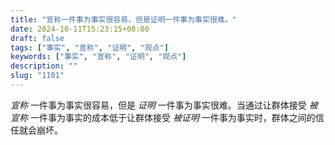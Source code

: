 ```yaml
---
title: "宣称一件事为事实很容易，但是证明一件事为事实很难。"
date: 2024-10-11T15:23:15+08:00
draft: false
tags: ["事实", "宣称", "证明", "观点"]
keywords: ["事实", "宣称", "证明", "观点"]
description: ""
slug: "1101"
---
```


*宣称* 一件事为事实很容易，但是 *证明* 一件事为事实很难。当通过让群体接受 *被宣称* 一件事为事实的成本低于让群体接受 *被证明* 一件事为事实时，群体之间的信任就会崩坏。
